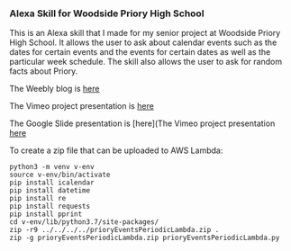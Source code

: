 ### Alexa Skill for Woodside Priory High School

This is an Alexa skill that I made for my senior project at Woodside Priory High School. It allows the user to ask about calendar events such as the dates for certain events and the events for certain dates as well as the particular week schedule. The skill also allows the user to ask for random facts about Priory. 

The Weebly blog is [here](https://prioryalexa.weebly.com/)

The Vimeo project presentation is [here](https://vimeo.com/423808312)

The Google Slide presentation is [here](The Vimeo project presentation [here](https://vimeo.com/423808312)

To create a zip file that can be uploaded to AWS Lambda:


    python3 -m venv v-env
    source v-env/bin/activate
    pip install icalendar
    pip install datetime
    pip install re
    pip install requests
    pip install pprint
    cd v-env/lib/python3.7/site-packages/
    zip -r9 ../../../../prioryEventsPeriodicLambda.zip .
    zip -g prioryEventsPeriodicLambda.zip prioryEventsPeriodicLambda.py
